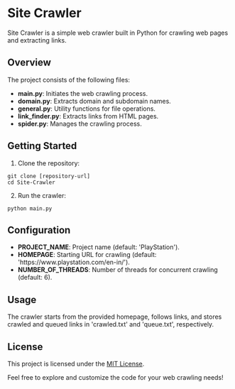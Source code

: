 
<h1>Site Crawler</h1>

<p>Site Crawler is a simple web crawler built in Python for crawling web pages and extracting links.</p>

<h2>Overview</h2>

<p>The project consists of the following files:</p>

<ul>
  <li><strong>main.py</strong>: Initiates the web crawling process.</li>
  <li><strong>domain.py</strong>: Extracts domain and subdomain names.</li>
  <li><strong>general.py</strong>: Utility functions for file operations.</li>
  <li><strong>link_finder.py</strong>: Extracts links from HTML pages.</li>
  <li><strong>spider.py</strong>: Manages the crawling process.</li>
</ul>

<h2>Getting Started</h2>

<ol>
  <li>Clone the repository:</li>
</ol>

<pre><code>git clone [repository-url]
cd Site-Crawler
</code></pre>

<ol start="2">
  <li>Run the crawler:</li>
</ol>

<pre><code>python main.py
</code></pre>

<h2>Configuration</h2>

<ul>
  <li><strong>PROJECT_NAME</strong>: Project name (default: 'PlayStation').</li>
  <li><strong>HOMEPAGE</strong>: Starting URL for crawling (default: 'https://www.playstation.com/en-in/').</li>
  <li><strong>NUMBER_OF_THREADS</strong>: Number of threads for concurrent crawling (default: 6).</li>
</ul>

<h2>Usage</h2>

<p>The crawler starts from the provided homepage, follows links, and stores crawled and queued links in 'crawled.txt' and 'queue.txt', respectively.</p>

<h2>License</h2>

<p>This project is licensed under the <a href="LICENSE">MIT License</a>.</p>

<p>Feel free to explore and customize the code for your web crawling needs!</p>
